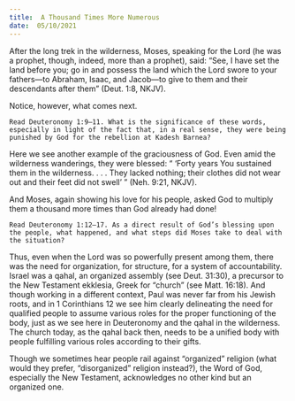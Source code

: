 ```yaml
---
title:  A Thousand Times More Numerous
date:  05/10/2021
---
```


After the long trek in the wilderness, Moses, speaking for the Lord (he was a prophet, though, indeed, more than a prophet), said: “See, I have set the land before you; go in and possess the land which the Lord swore to your fathers—to Abraham, Isaac, and Jacob—to give to them and their descendants after them” (Deut. 1:8, NKJV).

Notice, however, what comes next.

`Read Deuteronomy 1:9–11. What is the significance of these words, especially in light of the fact that, in a real sense, they were being punished by God for the rebellion at Kadesh Barnea?`

Here we see another example of the graciousness of God. Even amid the wilderness wanderings, they were blessed: “ ‘Forty years You sustained them in the wilderness. . . . They lacked nothing; their clothes did not wear out and their feet did not swell’ ” (Neh. 9:21, NKJV).

And Moses, again showing his love for his people, asked God to multiply them a thousand more times than God already had done!

`Read Deuteronomy 1:12–17. As a direct result of God’s blessing upon the people, what happened, and what steps did Moses take to deal with the situation?`

Thus, even when the Lord was so powerfully present among them, there was the need for organization, for structure, for a system of accountability. Israel was a qahal, an organized assembly (see Deut. 31:30), a precursor to the New Testament ekklesia, Greek for “church” (see Matt. 16:18). And though working in a different context, Paul was never far from his Jewish roots, and in 1 Corinthians 12 we see him clearly delineating the need for qualified people to assume various roles for the proper functioning of the body, just as we see here in Deuteronomy and the qahal in the wilderness. The church today, as the qahal back then, needs to be a unified body with people fulfilling various roles according to their gifts.

Though we sometimes hear people rail against “organized” religion (what would they prefer, “disorganized” religion instead?), the Word of God, especially the New Testament, acknowledges no other kind but an organized one.